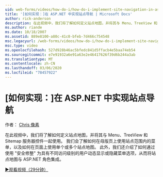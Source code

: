 ```yaml
---
uid: web-forms/videos/how-do-i/how-do-i-implement-site-navigation-in-aspnet
title: '[如何实现：]在 ASP.NET 中实现站点导航 | Microsoft Docs'
author: rick-anderson
description: 在此视频中，我们将了解如何定义站点地图，并将其与 Menu、TreeView 和 Sitemap 服务器控件一起使用。 我们了解如何在母版页上使用站点地图 。
ms.author: riande
ms.date: 10/18/2007
ms.assetid: 889e8100-a80c-41c0-bfeb-7d466c754548
msc.legacyurl: /web-forms/videos/how-do-i/how-do-i-implement-site-navigation-in-aspnet
msc.type: video
ms.openlocfilehash: 527d928b46ac5bfedc841d5ffacb4e5baa74eb54
ms.sourcegitcommit: e7e91932a6e91a63e2e46417626f39d6b244a3ab
ms.translationtype: MT
ms.contentlocale: zh-CN
ms.lasthandoff: 03/06/2020
ms.locfileid: "78457922"
---
```

# <a name="how-do-i-implement-site-navigation-in-aspnet"></a>[如何实现：]在 ASP.NET 中实现站点导航

作者： [Chris 像素](https://twitter.com/chrispels)

在此视频中，我们将了解如何定义站点地图，并将其与 Menu、TreeView 和 Sitemap 服务器控件一起使用。 我们会了解如何在母版页上使用站点范围内的菜单，以及如何在页面上使用单个或多个站点地图。 此外，我们还介绍了如何通过使用 "安全修整" 为具有不同访问级别的用户动态显示或隐藏菜单选项，从而将站点地图与 ASP.NET 角色集成。

[&#9654;观看视频（29分钟）](https://channel9.msdn.com/Blogs/ASP-NET-Site-Videos/how-do-i-implement-site-navigation-in-aspnet)
